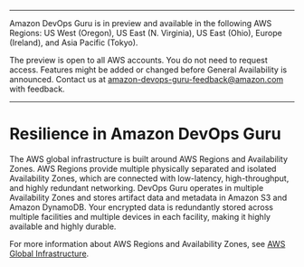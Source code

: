 --------

Amazon DevOps Guru is in preview and available in the following AWS Regions: US West \(Oregon\), US East \(N\. Virginia\), US East \(Ohio\), Europe \(Ireland\), and Asia Pacific \(Tokyo\)\.

The preview is open to all AWS accounts\. You do not need to request access\. Features might be added or changed before General Availability is announced\. Contact us at [amazon\-devops\-guru\-feedback@amazon\.com](mailto:amazon-devops-guru-feedback@amazon.com) with feedback\.

--------

# Resilience in Amazon DevOps Guru<a name="disaster-recovery-resiliency"></a>

The AWS global infrastructure is built around AWS Regions and Availability Zones\. AWS Regions provide multiple physically separated and isolated Availability Zones, which are connected with low\-latency, high\-throughput, and highly redundant networking\. DevOps Guru operates in multiple Availability Zones and stores artifact data and metadata in Amazon S3 and Amazon DynamoDB\. Your encrypted data is redundantly stored across multiple facilities and multiple devices in each facility, making it highly available and highly durable\.

For more information about AWS Regions and Availability Zones, see [AWS Global Infrastructure](https://aws.amazon.com/about-aws/global-infrastructure/)\.